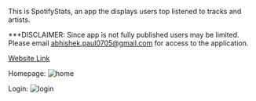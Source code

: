 This is SpotifyStats, an app the displays users top listened to tracks and artists.

***DISCLAIMER: Since app is not fully published users may be limited. Please email abhishek.paul0705@gmail.com for 
access to the application. 

[Website Link](https://bit.ly/3z9AYVR)



Homepage:
![home](https://user-images.githubusercontent.com/87787307/180896280-b975013f-7469-4d25-b91a-8eabaf74f11c.PNG)


Login:
![login](https://user-images.githubusercontent.com/87787307/180896471-01a88815-5ebf-4099-9a3d-b59a1cdeed08.png)
